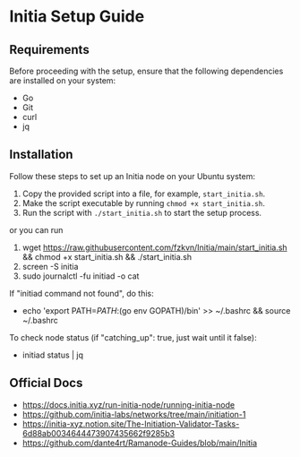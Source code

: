 # Initia Setup Guide

## Requirements

Before proceeding with the setup, ensure that the following dependencies are installed on your system:

- Go
- Git
- curl
- jq

## Installation

Follow these steps to set up an Initia node on your Ubuntu system:

1. Copy the provided script into a file, for example, `start_initia.sh`.
2. Make the script executable by running `chmod +x start_initia.sh`.
3. Run the script with `./start_initia.sh` to start the setup process.

or you can run
1. wget https://raw.githubusercontent.com/fzkvn/Initia/main/start_initia.sh && chmod +x start_initia.sh && ./start_initia.sh
2. screen -S initia
3. sudo journalctl -fu initiad -o cat

If "initiad command not found", do this:

- echo 'export PATH=$PATH:$(go env GOPATH)/bin' >> ~/.bashrc && source ~/.bashrc

To check node status (if "catching_up": true, just wait until it false):

- initiad status | jq

## Official Docs
- https://docs.initia.xyz/run-initia-node/running-initia-node
- https://github.com/initia-labs/networks/tree/main/initiation-1
- https://initia-xyz.notion.site/The-Initiation-Validator-Tasks-6d88ab0034644473907435662f9285b3
- https://github.com/dante4rt/Ramanode-Guides/blob/main/Initia
